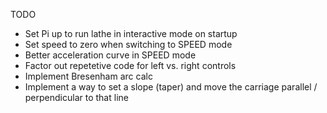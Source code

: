 TODO

* Set Pi up to run lathe in interactive mode on startup
* Set speed to zero when switching to SPEED mode
* Better acceleration curve in SPEED mode
* Factor out repetetive code for left vs. right controls
* Implement Bresenham arc calc
* Implement a way to set a slope (taper) and move the carriage parallel / perpendicular to that line
